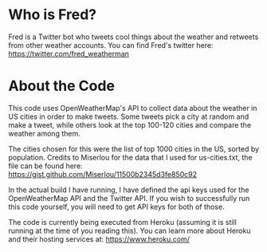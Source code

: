 # Who is Fred?

Fred is a Twitter bot who tweets cool things about the weather and retweets from other weather accounts.
You can find Fred's twitter here: https://twitter.com/fred_weatherman

# About the Code

This code uses OpenWeatherMap's API to collect data about the weather in US cities in order to make tweets.
Some tweets pick a city at random and make a tweet, while others look at the top 100-120 cities and compare
the weather among them. 

The cities chosen for this were the list of top 1000 cities in the US, sorted by population. Credits to Miserlou for the
data that I used for us-cities.txt, the file can be found here: https://gist.github.com/Miserlou/11500b2345d3fe850c92

In the actual build I have running, I have defined the api keys used for the OpenWeatherMap API and the Twitter API.
If you wish to successfully run this code yourself, you will need to get API keys for both of those.

The code is currently being executed from Heroku (assuming it is still running at the time of you reading this).
You can learn more about Heroku and their hosting services at: https://www.heroku.com/
